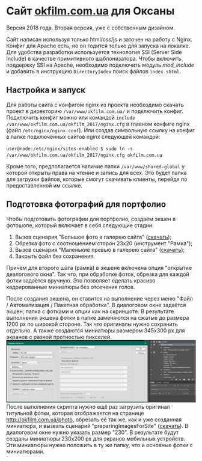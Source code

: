 Сайт [okfilm.com.ua](http://okfilm.com.ua/) для Оксаны
=========================================================
Версия 2018 года. Вторая версия, уже с собственным дизайном.

Сайт написан используя только html/css/js и заточен на работу с Nginx. Конфиг для Apache есть, но он годится только для запуска на локалке.
Для удобства разработки используется технология SSI (Server Side Include) в качестве примитивного шаблонизатора. Чтобы включить поддержку SSI на Apache, необходимо подключить модуль *mod_include* и добавить в инструкцию `DirectoryIndex` поиск файлов `index.shtml`.

## Настройка и запуск
Для работы сайта с конфигом nginx из проекта необходимо скачать проект в директорию `/var/www/okfilm.com.ua/` и подключить конфиг. Подключить конфиг можно или командой `include /var/www/okfilm.com.ua/okfilm_2017/nginx.cfg` в главном конфиге nginx (файл `/etc/nginx/nginx.conf`). Или создав символьную ссылку на конфиг в папке подключённых сайтов nginx следующей командой:

`user@node:/etc/nginx/sites-enabled $ sudo ln -s /var/www/okfilm.com.ua/okfilm_2017/nginx.cfg okfilm.com.ua`

Кроме того, предполагается наличие папки `/var/www/shared-global` у которой открыты права на чтение и запись для всех. Это будет папка для загрузки файлов, которые смогут скачивать клиенты, перейдя по предоставленной им ссылке.

## Подготовка фотографий для портфолио
Чтобы подготовить фотографии для портфолио, создаём экшен в фотошопе, который включает в себя следующие стадии:  
1. Вызов сценария "Большое фото в галерею сайта" ([скачать](/utilities/Photoshop/%D0%91%D0%BE%D0%BB%D1%8C%D1%88%D0%BE%D0%B5%20%D1%84%D0%BE%D1%82%D0%BE%20%D0%B2%20%D0%B3%D0%B0%D0%BB%D0%B5%D1%80%D0%B5%D1%8E%20%D1%81%D0%B0%D0%B9%D1%82%D0%B0.jsx));
2. Обрезка фото с соотношением сторон 23x20 (инструмент "Рамка");
3. Вызов сценария "Маленькие превью в галерею сайта" ([скачать](/utilities/Photoshop/%D0%9C%D0%B0%D0%BB%D0%B5%D0%BD%D1%8C%D0%BA%D0%B8%D0%B5%20%D0%BF%D1%80%D0%B5%D0%B2%D1%8C%D1%8E%20%D0%B2%20%D0%B3%D0%B0%D0%BB%D0%B5%D1%80%D0%B5%D1%8E%20%D1%81%D0%B0%D0%B9%D1%82%D0%B0.jsx));
4. Закрыть файл без сохранения.

Причём для второго шага (рамка) в экшене включена опция "открытие деалогового окна". Так что, при обработке фоток, обрезка для каждой фотки задаётся вручную. Это позволяет сделать красиво кадрированные миниатюры без отсечения голов.  

После создания экшена, он ставится на выполнение через меню "Файл / Автоматизация / Пакетная обработка". В диалоговом окне задаётся экшен, папка с фотками и опции как на скриншоте. В результате выполнения экшена фотки в папке заменяются на сжатые до размера 1200 px по широкой стороне. Так что оригиналы нужно сохранить отдельно. А также создаются миниатюры размером 345x300 px для экранов с разной протностью пикселей.  
<img src="/utilities/Photoshop/Photoshop_action.png">  
После выполнения скрипта нужно ещё раз загрузить оригинал титульной фотки, которая отображается на странице http://okfilm.com.ua/photo, обрезать её так же, как и уже созданная миниатюра, и вызвать сценарий "preparingImagesForSite" ([скачать](/utilities/Photoshop/preparingImagesForSite.jsx)). В диалоговом окне нужно указать размер "230". В результате будут созданы миниатюры 230x200 px для экранов мобильных устройств. Эти миниатюры нужно положить в ту же папку, что и основные фотки с миниатюрами.  
